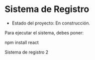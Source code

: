 <h1> Sistema de Registro </h1>

- Estado del proyecto: En construcción.

Para ejecutar el sistema, debes poner:

npm install react

Sistema de registro 2
